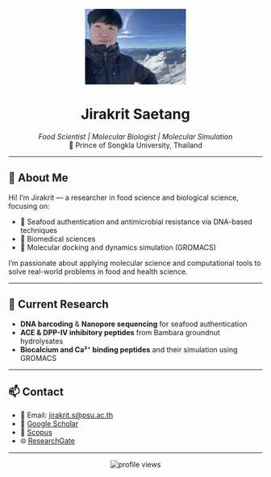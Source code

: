 <p align="center">
  <img src="profile" alt="My profile picture" width="200" />
</p>
<h1 align="center">Jirakrit Saetang</h1>
<p align="center">
  <em>Food Scientist | Molecular Biologist | Molecular Simulation</em><br>
  📍 Prince of Songkla University, Thailand
</p>

---

## 🧬 About Me

Hi! I’m Jirakrit — a researcher in food science and biological science, focusing on:
- 🧬 Seafood authentication and antimicrobial resistance via DNA-based techniques
- 🧪 Biomedical sciences
- 🧠 Molecular docking and dynamics simulation (GROMACS)


I’m passionate about applying molecular science and computational tools to solve real-world problems in food and health science.

---

## 🔬 Current Research

- **DNA barcoding** & **Nanopore sequencing** for seafood authentication
- **ACE & DPP-IV inhibitory peptides** from Bambara groundnut hydrolysates
- **Biocalcium and Ca²⁺ binding peptides** and their simulation using GROMACS

---

## 📫 Contact

- 📧 Email: jirakrit.s@psu.ac.th  
- 🔗 [Google Scholar](https://scholar.google.com/citations?hl=th&user=Le-p5j0AAAAJ)  
- 💼 [Scopus](https://www.scopus.com/authid/detail.uri?authorId=57189575558) 
- 🌐 [ResearchGate](https://www.researchgate.net/profile/Jirakrit-Saetang?ev=hdr_xprf)
---

<p align="center">
  <img src="https://komarev.com/ghpvc/?username=jirakrit-s&label=Profile%20Views" alt="profile views" />
</p>
